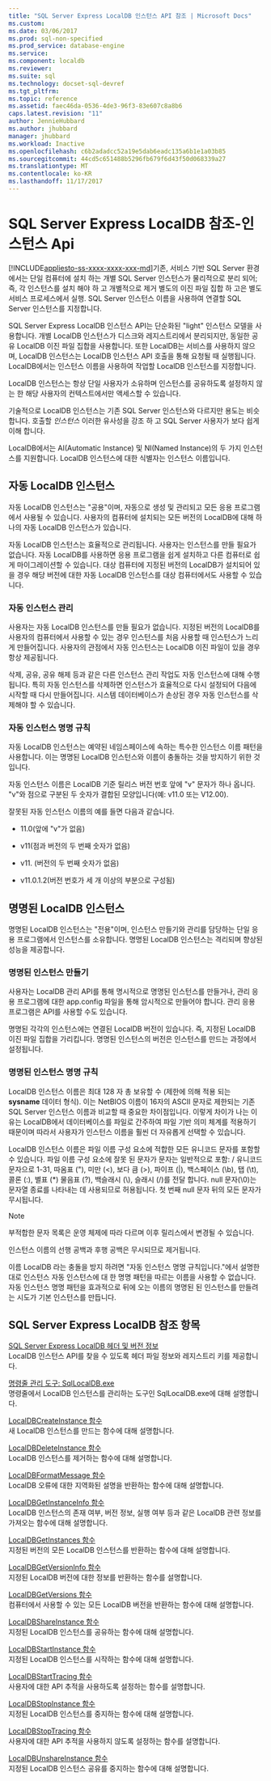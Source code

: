 ```yaml
---
title: "SQL Server Express LocalDB 인스턴스 API 참조 | Microsoft Docs"
ms.custom: 
ms.date: 03/06/2017
ms.prod: sql-non-specified
ms.prod_service: database-engine
ms.service: 
ms.component: localdb
ms.reviewer: 
ms.suite: sql
ms.technology: docset-sql-devref
ms.tgt_pltfrm: 
ms.topic: reference
ms.assetid: faec46da-0536-4de3-96f3-83e607c8a8b6
caps.latest.revision: "11"
author: JennieHubbard
ms.author: jhubbard
manager: jhubbard
ms.workload: Inactive
ms.openlocfilehash: c6b2adadcc52a19e5dab6eadc135a6b1e1a03b85
ms.sourcegitcommit: 44cd5c651488b5296fb679f6d43f50d068339a27
ms.translationtype: MT
ms.contentlocale: ko-KR
ms.lasthandoff: 11/17/2017
---
```

# <a name="sql-server-express-localdb-reference---instance-apis"></a>SQL Server Express LocalDB 참조-인스턴스 Api
[!INCLUDE[appliesto-ss-xxxx-xxxx-xxx-md](../../includes/appliesto-ss-xxxx-xxxx-xxx-md.md)]기존, 서비스 기반 SQL Server 환경에서는 단일 컴퓨터에 설치 하는 개별 SQL Server 인스턴스가 물리적으로 분리 되어; 즉, 각 인스턴스를 설치 해야 하 고 개별적으로 제거 별도의 이진 파일 집합 하 고은 별도 서비스 프로세스에서 실행. SQL Server 인스턴스 이름을 사용하여 연결할 SQL Server 인스턴스를 지정합니다.  
  
 SQL Server Express LocalDB 인스턴스 API는 단순화된 "light" 인스턴스 모델을 사용합니다. 개별 LocalDB 인스턴스가 디스크와 레지스트리에서 분리되지만, 동일한 공유 LocalDB 이진 파일 집합을 사용합니다. 또한 LocalDB는 서비스를 사용하지 않으며, LocalDB 인스턴스는 LocalDB 인스턴스 API 호출을 통해 요청될 때 실행됩니다. LocalDB에서는 인스턴스 이름을 사용하여 작업할 LocalDB 인스턴스를 지정합니다.  
  
 LocalDB 인스턴스는 항상 단일 사용자가 소유하며 인스턴스를 공유하도록 설정하지 않는 한 해당 사용자의 컨텍스트에서만 액세스할 수 있습니다.  
  
 기술적으로 LocalDB 인스턴스는 기존 SQL Server 인스턴스와 다르지만 용도는 비슷합니다. 호출할 *인스턴스* 이러한 유사성을 강조 하 고 SQL Server 사용자가 보다 쉽게 이해 합니다.  
  
 LocalDB에서는 AI(Automatic Instance) 및 NI(Named Instance)의 두 가지 인스턴스를 지원합니다. LocalDB 인스턴스에 대한 식별자는 인스턴스 이름입니다.  
  
## <a name="automatic-localdb-instances"></a>자동 LocalDB 인스턴스  
 자동 LocalDB 인스턴스는 "공용"이며, 자동으로 생성 및 관리되고 모든 응용 프로그램에서 사용될 수 있습니다. 사용자의 컴퓨터에 설치되는 모든 버전의 LocalDB에 대해 하나의 자동 LocalDB 인스턴스가 있습니다.  
  
 자동 LocalDB 인스턴스는 효율적으로 관리됩니다. 사용자는 인스턴스를 만들 필요가 없습니다. 자동 LocalDB를 사용하면 응용 프로그램을 쉽게 설치하고 다른 컴퓨터로 쉽게 마이그레이션할 수 있습니다. 대상 컴퓨터에 지정된 버전의 LocalDB가 설치되어 있을 경우 해당 버전에 대한 자동 LocalDB 인스턴스를 대상 컴퓨터에서도 사용할 수 있습니다.  
  
### <a name="automatic-instance-management"></a>자동 인스턴스 관리  
 사용자는 자동 LocalDB 인스턴스를 만들 필요가 없습니다. 지정된 버전의 LocalDB를 사용자의 컴퓨터에서 사용할 수 있는 경우 인스턴스를 처음 사용할 때 인스턴스가 느리게 만들어집니다. 사용자의 관점에서 자동 인스턴스는 LocalDB 이진 파일이 있을 경우 항상 제공됩니다.  
  
 삭제, 공유, 공유 해제 등과 같은 다른 인스턴스 관리 작업도 자동 인스턴스에 대해 수행됩니다. 특히 자동 인스턴스를 삭제하면 인스턴스가 효율적으로 다시 설정되어 다음에 시작할 때 다시 만들어집니다. 시스템 데이터베이스가 손상된 경우 자동 인스턴스를 삭제해야 할 수 있습니다.  
  
### <a name="automatic-instance-naming-rules"></a>자동 인스턴스 명명 규칙  
 자동 LocalDB 인스턴스는 예약된 네임스페이스에 속하는 특수한 인스턴스 이름 패턴을 사용합니다. 이는 명명된 LocalDB 인스턴스와 이름이 충돌하는 것을 방지하기 위한 것입니다.  
  
 자동 인스턴스 이름은 LocalDB 기준 릴리스 버전 번호 앞에 "v" 문자가 하나 옵니다. "v"와 점으로 구분된 두 숫자가 결합된 모양입니다(예: v11.0 또는 V12.00).  
  
 잘못된 자동 인스턴스 이름의 예를 들면 다음과 같습니다.  
  
-   11.0(앞에 "v"가 없음)  
  
-   v11(점과 버전의 두 번째 숫자가 없음)  
  
-   v11. (버전의 두 번째 숫자가 없음)  
  
-   v11.0.1.2(버전 번호가 세 개 이상의 부분으로 구성됨)  
  
## <a name="named-localdb-instances"></a>명명된 LocalDB 인스턴스  
 명명된 LocalDB 인스턴스는 "전용"이며, 인스턴스 만들기와 관리를 담당하는 단일 응용 프로그램에서 인스턴스를 소유합니다. 명명된 LocalDB 인스턴스는 격리되며 향상된 성능을 제공합니다.  
  
### <a name="named-instance-creation"></a>명명된 인스턴스 만들기  
 사용자는 LocalDB 관리 API를 통해 명시적으로 명명된 인스턴스를 만들거나, 관리 응용 프로그램에 대한 app.config 파일을 통해 암시적으로 만들어야 합니다. 관리 응용 프로그램은 API를 사용할 수도 있습니다.  
  
 명명된 각각의 인스턴스에는 연결된 LocalDB 버전이 있습니다. 즉, 지정된 LocalDB 이진 파일 집합을 가리킵니다. 명명된 인스턴스의 버전은 인스턴스를 만드는 과정에서 설정됩니다.  
  
### <a name="named-instance-naming-rules"></a>명명된 인스턴스 명명 규칙  
 LocalDB 인스턴스 이름은 최대 128 자 총 보유할 수 (제한에 의해 적용 되는 **sysname** 데이터 형식). 이는 NetBIOS 이름이 16자의 ASCII 문자로 제한되는 기존 SQL Server 인스턴스 이름과 비교할 때 중요한 차이점입니다. 이렇게 차이가 나는 이유는 LocalDB에서 데이터베이스를 파일로 간주하여 파일 기반 의미 체계를 적용하기 때문이며 따라서 사용자가 인스턴스 이름을 훨씬 더 자유롭게 선택할 수 있습니다.  
  
 LocalDB 인스턴스 이름은 파일 이름 구성 요소에 적합한 모든 유니코드 문자를 포함할 수 있습니다. 파일 이름 구성 요소에 잘못 된 문자가 문자는 일반적으로 포함: / 유니코드 문자으로 1-31, 따옴표 ("), 미만 (\<), 보다 큼 (>), 파이프 (|), 백스페이스 (\b), 탭 (\t), 콜론 (:), 별표 (*) 물음표 (?), 백슬래시 (\\), 슬래시 (/)를 전달 합니다. null 문자(\0)는 문자열 종료를 나타내는 데 사용되므로 허용됩니다. 첫 번째 null 문자 뒤의 모든 문자가 무시됩니다.  
  
> [!NOTE]  
>  부적합한 문자 목록은 운영 체제에 따라 다르며 이후 릴리스에서 변경될 수 있습니다.  
  
 인스턴스 이름의 선행 공백과 후행 공백은 무시되므로 제거됩니다.  
  
 이름 LocalDB 라는 충돌을 방지 하려면 "자동 인스턴스 명명 규칙입니다."에서 설명한 대로 인스턴스 자동 인스턴스에 대 한 명명 패턴을 따르는 이름을 사용할 수 없습니다. 자동 인스턴스 명명 패턴을 효과적으로 뒤에 오는 이름의 명명된 된 인스턴스를 만들려는 시도가 기본 인스턴스를 만듭니다.  
  
## <a name="sql-server-express-localdb-reference-topics"></a>SQL Server Express LocalDB 참조 항목  
 [SQL Server Express LocalDB 헤더 및 버전 정보](../../relational-databases/express-localdb-instance-apis/sql-server-express-localdb-header-and-version-information.md)  
 LocalDB 인스턴스 API를 찾을 수 있도록 헤더 파일 정보와 레지스트리 키를 제공합니다.  
  
 [명령줄 관리 도구: SqlLocalDB.exe](../../relational-databases/express-localdb-instance-apis/command-line-management-tool-sqllocaldb-exe.md)  
 명령줄에서 LocalDB 인스턴스를 관리하는 도구인 SqlLocalDB.exe에 대해 설명합니다.  
  
 [LocalDBCreateInstance 함수](../../relational-databases/express-localdb-instance-apis/localdbcreateinstance-function.md)  
 새 LocalDB 인스턴스를 만드는 함수에 대해 설명합니다.  
  
 [LocalDBDeleteInstance 함수](../../relational-databases/express-localdb-instance-apis/localdbdeleteinstance-function.md)  
 LocalDB 인스턴스를 제거하는 함수에 대해 설명합니다.  
  
 [LocalDBFormatMessage 함수](../../relational-databases/express-localdb-instance-apis/localdbformatmessage-function.md)  
 LocalDB 오류에 대한 지역화된 설명을 반환하는 함수에 대해 설명합니다.  
  
 [LocalDBGetInstanceInfo 함수](../../relational-databases/express-localdb-instance-apis/localdbgetinstanceinfo-function.md)  
 LocalDB 인스턴스의 존재 여부, 버전 정보, 실행 여부 등과 같은 LocalDB 관련 정보를 가져오는 함수에 대해 설명합니다.  
  
 [LocalDBGetInstances 함수](../../relational-databases/express-localdb-instance-apis/localdbgetinstances-function.md)  
 지정된 버전의 모든 LocalDB 인스턴스를 반환하는 함수에 대해 설명합니다.  
  
 [LocalDBGetVersionInfo 함수](../../relational-databases/express-localdb-instance-apis/localdbgetversioninfo-function.md)  
 지정된 LocalDB 버전에 대한 정보를 반환하는 함수를 설명합니다.  
  
 [LocalDBGetVersions 함수](../../relational-databases/express-localdb-instance-apis/localdbgetversions-function.md)  
 컴퓨터에서 사용할 수 있는 모든 LocalDB 버전을 반환하는 함수에 대해 설명합니다.  
  
 [LocalDBShareInstance 함수](../../relational-databases/express-localdb-instance-apis/localdbshareinstance-function.md)  
 지정된 LocalDB 인스턴스를 공유하는 함수에 대해 설명합니다.  
  
 [LocalDBStartInstance 함수](../../relational-databases/express-localdb-instance-apis/localdbstartinstance-function.md)  
 지정된 LocalDB 인스턴스를 시작하는 함수에 대해 설명합니다.  
  
 [LocalDBStartTracing 함수](../../relational-databases/express-localdb-instance-apis/localdbstarttracing-function.md)  
 사용자에 대한 API 추적을 사용하도록 설정하는 함수를 설명합니다.  
  
 [LocalDBStopInstance 함수](../../relational-databases/express-localdb-instance-apis/localdbstopinstance-function.md)  
 지정된 LocalDB 인스턴스를 중지하는 함수에 대해 설명합니다.  
  
 [LocalDBStopTracing 함수](../../relational-databases/express-localdb-instance-apis/localdbstoptracing-function.md)  
 사용자에 대한 API 추적을 사용하지 않도록 설정하는 함수를 설명합니다.  
  
 [LocalDBUnshareInstance 함수](../../relational-databases/express-localdb-instance-apis/localdbunshareinstance-function.md)  
 지정된 LocalDB 인스턴스 공유를 중지하는 함수에 대해 설명합니다.  
  
  
